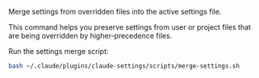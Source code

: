Merge settings from overridden files into the active settings file.

This command helps you preserve settings from user or project files that are being overridden by higher-precedence files.

Run the settings merge script:

```bash
bash ~/.claude/plugins/claude-settings/scripts/merge-settings.sh
```
